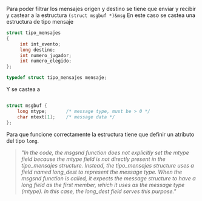Para poder filtrar los mensajes origen y destino se tiene que enviar y recibir y castear a la estructura
`(struct msgbuf *)&msg`
En este caso se castea una estructura de tipo mensaje
```c
struct tipo_mensajes
{
     int int_evento;
     long destino;
     int numero_jugador;
     int numero_elegido;
};

typedef struct tipo_mensajes mensaje;
```
Y se castea a 
```c

struct msgbuf {
    long mtype;       /* message type, must be > 0 */
    char mtext[1];    /* message data */
};
```
Para que funcione correctamente la estructura tiene que definir un atributo del tipo `long`.

>_"In the code, the msgsnd function does not explicitly set the mtype field because the mtype field is not directly present in the tipo_mensajes structure. Instead, the tipo_mensajes structure uses a field named long_dest to represent the message type.
When the msgsnd function is called, it expects the message structure to have a long field as the first member, which it uses as the message type (mtype). In this case, the long_dest field serves this purpose."_
